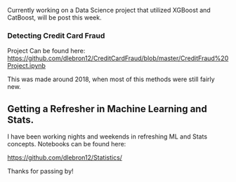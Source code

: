 Currently working on a Data Science project that utilized XGBoost and CatBoost, will be post this week.

### Detecting Credit Card Fraud
Project Can be found here: 
https://github.com/dlebron12/CreditCardFraud/blob/master/CreditFraud%20Project.ipynb

This was made around 2018, when most of this methods were still fairly new. 

## Getting a Refresher in Machine Learning and Stats.
I have been working nights and weekends in refreshing ML and Stats concepts.  Notebooks can be found here:

https://github.com/dlebron12/Statistics/

Thanks for passing by!
